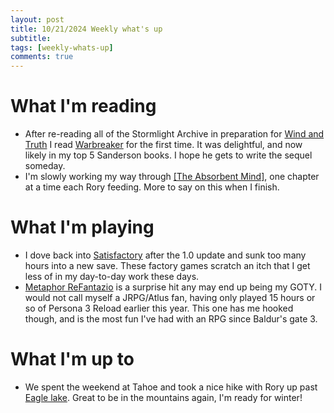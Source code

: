 ```yaml
---
layout: post
title: 10/21/2024 Weekly what's up
subtitle: 
tags: [weekly-whats-up]
comments: true
---
```


# What I'm reading
- After re-reading all of the Stormlight Archive in preparation for [Wind and Truth](https://www.goodreads.com/en/book/show/203578847-wind-and-truth) I read [Warbreaker](https://www.goodreads.com/book/show/1268479.Warbreaker) for the first time. It was delightful, and now likely in my top 5 Sanderson books. I hope he gets to write the sequel someday.
- I'm slowly working my way through [[The Absorbent Mind]](https://www.amazon.com/dp/B00CBDC1U6), one chapter at a time each Rory feeding. More to say on this when I finish.

# What I'm playing
- I dove back into [Satisfactory](https://www.satisfactorygame.com/) after the 1.0 update and sunk too many hours into a new save. These factory games scratch an itch that I get less of in my day-to-day work these days.
- [Metaphor ReFantazio](https://metaphor.atlus.com/index.html?lang=en) is a surprise hit any may end up being my GOTY. I would not call myself a JRPG/Atlus fan, having only played 15 hours or so of Persona 3 Reload earlier this year. This one has me hooked though, and is the most fun I've had with an RPG since Baldur's gate 3.

# What I'm up to
- We spent the weekend at Tahoe and took a nice hike with Rory up past [Eagle lake](https://www.alltrails.com/trail/us/california/eagle-lake-trail--4). Great to be in the mountains again, I'm ready for winter!

